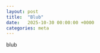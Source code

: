 ```yaml
---
layout: post
title:  "Blub"
date:   2025-10-30 00:00:00 +0000
categories: meta
---
```


blub

<object type="text/html" data="/assets/bokeh_line_plot.html" width="100%" height="600"></object>